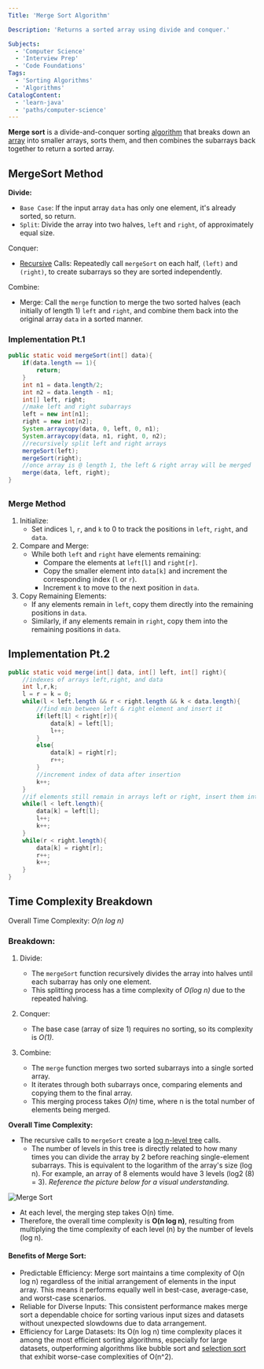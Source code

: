 ```yaml
---
Title: 'Merge Sort Algorithm' 

Description: 'Returns a sorted array using divide and conquer.' 

Subjects: 
  - 'Computer Science'
  - 'Interview Prep'
  - 'Code Foundations'
Tags:
  - 'Sorting Algorithms'
  - 'Algorithms'
CatalogContent:
  - 'learn-java'
  - 'paths/computer-science'
---
```


**Merge sort** is a divide-and-conquer sorting [algorithm](https://www.codecademy.com/resources/docs/general/algorithm) that breaks down an [array](https://www.codecademy.com/resources/docs/java/arrays) into smaller arrays, sorts them, and then combines the subarrays back together to return a sorted array. 



## MergeSort Method

**Divide:**
  - `Base Case`: If the input array `data` has only one element, it's already sorted, so return.
  - `Split`: Divide the array into two halves, `left` and `right`, of approximately equal size.

Conquer:
  
  - [Recursive](https://www.codecademy.com/learn/java-algorithms/modules/recursion-apcs/cheatsheet) Calls: Repeatedly call `mergeSort` on each half, `(left)` and `(right)`, to create subarrays so they are sorted independently.

Combine:
  
  - Merge: Call the `merge` function to merge the two sorted halves (each initially of length 1) `left` and `right`, and combine them back into the original array `data` in a sorted manner.


### Implementation Pt.1 

```java
public static void mergeSort(int[] data){
    if(data.length == 1){
        return;
    }
    int n1 = data.length/2;
    int n2 = data.length - n1;
    int[] left, right;
    //make left and right subarrays
    left = new int[n1];
    right = new int[n2];
    System.arraycopy(data, 0, left, 0, n1);
    System.arraycopy(data, n1, right, 0, n2);
    //recursively split left and right arrays
    mergeSort(left);
    mergeSort(right);
    //once array is @ length 1, the left & right array will be merged
    merge(data, left, right);
}

```
## 

### Merge Method

1. Initialize: 
   - Set indices `l`, `r`, and `k` to 0 to track the positions in `left`, `right`, and `data`.
2. Compare and Merge:
   - While both `left` and `right` have elements remaining:
     - Compare the elements at `left[l]` and `right[r]`.
     - Copy the smaller element into `data[k]` and increment the corresponding index (`l` or `r`).
     - Increment `k` to move to the next position in `data`.
3. Copy Remaining Elements:
   - If any elements remain in `left`, copy them directly into the remaining positions in `data`.
   - Similarly, if any elements remain in `right`, copy them into the remaining positions in `data`.

## Implementation Pt.2

```java
public static void merge(int[] data, int[] left, int[] right){
    //indexes of arrays left,right, and data
    int l,r,k;
    l = r = k = 0;
    while(l < left.length && r < right.length && k < data.length){
        //find min between left & right element and insert it
        if(left[l] < right[r]){
            data[k] = left[l];
            l++;
        }
        else{
            data[k] = right[r];
            r++;
        }
        //increment index of data after insertion
        k++;
    }
    //if elements still remain in arrays left or right, insert them into data
    while(l < left.length){
        data[k] = left[l];
        l++;
        k++;
    }
    while(r < right.length){
        data[k] = right[r];
        r++;
        k++;
    }
}

```

## Time Complexity Breakdown

Overall Time Complexity: _O(n log n)_

### Breakdown:

1. Divide:
   - The `mergeSort` function recursively divides the array into halves until each subarray has only one element.
   - This splitting process has a time complexity of _O(log n)_ due to the repeated halving.

2. Conquer:
   - The base case (array of size 1) requires no sorting, so its complexity is _O(1)._

3. Combine:
   - The `merge` function merges two sorted subarrays into a single sorted array.
   - It iterates through both subarrays once, comparing elements and copying them to the final array.
   - This merging process takes _O(n)_ time, where n is the total number of elements being merged.

**Overall Time Complexity:**

- The recursive calls to `mergeSort` create a [log n-level tree](https://www.geeksforgeeks.org/how-to-solve-time-complexity-recurrence-relations-using-recursion-tree-method/) calls. 
  - The number of levels in this tree is directly related to how many times you can divide the array by 2 before reaching single-element subarrays. This is equivalent to the logarithm of the array's size (log n). For example, an array of 8 elements would have 3 levels (log2 (8) = 3). _Reference the picture below for a visual understanding._

![Merge Sort](https://raw.githubusercontent.com/Codecademy/docs/main/media/merge.png)

- At each level, the merging step takes O(n) time.
- Therefore, the overall time complexity is **O(n log n)**, resulting from multiplying the time complexity of each level (n) by the number of levels (log n).

#### **Benefits of Merge Sort:**
- Predictable Efficiency: Merge sort maintains a time complexity of O(n log n) regardless of the initial arrangement of elements in the input array. This means it performs equally well in best-case, average-case, and worst-case scenarios.
- Reliable for Diverse Inputs: This consistent performance makes merge sort a dependable choice for sorting various input sizes and datasets without unexpected slowdowns due to data arrangement.
- Efficiency for Large Datasets: Its O(n log n) time complexity places it among the most efficient sorting algorithms, especially for large datasets, outperforming algorithms like bubble sort and [selection sort](https://www.codecademy.com/resources/docs/general/algorithm/selection-sort) that exhibit worse-case complexities of O(n^2).
